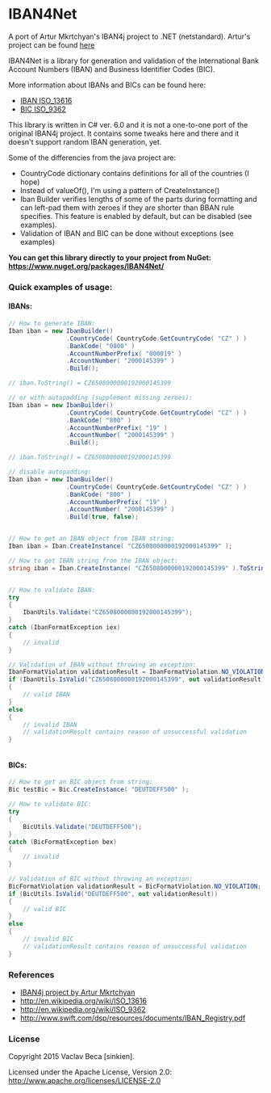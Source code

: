 # IBAN4Net
A port of Artur Mkrtchyan's IBAN4j project to .NET (netstandard). Artur's project can be found <a href="https://github.com/arturmkrtchyan/iban4j" target="_blank">here</a>

IBAN4Net is a library for generation and validation of the International Bank Account Numbers (IBAN) and Business Identifier Codes (BIC).

More information about IBANs and BICs can be found here:

* <a href="http://en.wikipedia.org/wiki/ISO_13616" target="_blank">IBAN ISO_13616</a>
* <a href="http://en.wikipedia.org/wiki/ISO_9362" target="_blank">BIC ISO_9362</a>

This library is written in C# ver. 6.0 and it is not a one-to-one port of the original IBAN4j project. It contains some tweaks here and there and it doesn't support random IBAN generation, yet.

Some of the differencies from the java project are:

- CountryCode dictionary contains definitions for all of the countries (I hope)
- Instead of valueOf(), I'm using a pattern of CreateInstance()
- Iban Builder verifies lengths of some of the parts during formatting and can left-pad them with zeroes if they are shorter than BBAN rule specifies. This feature is enabled by default, but can be disabled (see examples). 
- Validation of IBAN and BIC can be done without exceptions (see examples)


<b>You can get this library directly to your project from NuGet: <a href="https://www.nuget.org/packages/IBAN4Net/">https://www.nuget.org/packages/IBAN4Net/</a></b>


### Quick examples of usage:

#### IBANs:

```c#
// How to generate IBAN:
Iban iban = new IbanBuilder()
                .CountryCode( CountryCode.GetCountryCode( "CZ" ) )
                .BankCode( "0800" )
                .AccountNumberPrefix( "000019" )
                .AccountNumber( "2000145399" )   
                .Build(); 

// iban.ToString() = CZ6508000000192000145399

// or with autopadding (supplement missing zeroes):
Iban iban = new IbanBuilder()
                .CountryCode( CountryCode.GetCountryCode( "CZ" ) )
                .BankCode( "800" )
                .AccountNumberPrefix( "19" )
                .AccountNumber( "2000145399" )   
                .Build(); 

// iban.ToString() = CZ6508000000192000145399

// disable autopadding:
Iban iban = new IbanBuilder()
                .CountryCode( CountryCode.GetCountryCode( "CZ" ) )
                .BankCode( "800" )
                .AccountNumberPrefix( "19" )
                .AccountNumber( "2000145399" )   
                .Build(true, false); 


// How to get an IBAN object from IBAN string:
Iban iban = Iban.CreateInstance( "CZ6508000000192000145399" );

// How to get IBAN string from the IBAN object:
string iban = Iban.CreateInstance( "CZ6508000000192000145399" ).ToString();


// How to validate IBAN:
try
{
    IbanUtils.Validate("CZ6508000000192000145399");
}
catch (IbanFormatException iex)
{
    // invalid
}

// Validation of IBAN without throwing an exception:
IbanFormatViolation validationResult = IbanFormatViolation.NO_VIOLATION;
if (IbanUtils.IsValid("CZ6508000000192000145399", out validationResult))
{
    // valid IBAN
}
else
{
    // invalid IBAN
    // validationResult contains reason of unsuccessful validation
}



```

#### BICs:

```c#
// How to get an BIC object from string:
Bic testBic = Bic.CreateInstance( "DEUTDEFF500" );

// How to validate BIC:
try
{
    BicUtils.Validate("DEUTDEFF500");
}
catch (BicFormatException bex)
{
    // invalid
}

// Validation of BIC without throwing an exception:
BicFormatViolation validationResult = BicFormatViolation.NO_VIOLATION;
if (BicUtils.IsValid("DEUTDEFF500", out validationResult))
{
    // valid BIC
}
else
{
    // invalid BIC
    // validationResult contains reason of unsuccessful validation
}


```

### References
- <a href="https://github.com/arturmkrtchyan/iban4j">IBAN4j project by Artur Mkrtchyan</a>
- <a href="http://en.wikipedia.org/wiki/ISO_13616">http://en.wikipedia.org/wiki/ISO_13616</a>
- <a href="http://en.wikipedia.org/wiki/ISO_9362">http://en.wikipedia.org/wiki/ISO_9362</a>
- <a hhref="http://www.swift.com/dsp/resources/documents/IBAN_Registry.pdf">http://www.swift.com/dsp/resources/documents/IBAN_Registry.pdf</a>



### License
Copyright 2015 Vaclav Beca [sinkien].

Licensed under the Apache License, Version 2.0: http://www.apache.org/licenses/LICENSE-2.0
